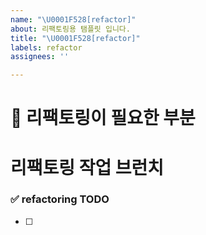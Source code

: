 ```yaml
---
name: "\U0001F528[refactor]"
about: 리팩토링용 탬플릿 입니다.
title: "\U0001F528[refactor]"
labels: refactor
assignees: ''

---
```


# 🔨 리팩토링이 필요한 부분 

# 리팩토링 작업 브런치
<!-- refactor/issue-47-->

### ✅ refactoring TODO
<!-- 리팩토링 튜두  -->
- [ ]
